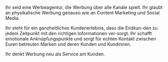 Ihr seid eine Werbeagentur, die Werbung über alle Kanäle spielt. Ihr glaubt an physikalische Werbung genauso wie an Content Marketing und Social Media.

Ihr steht für ein ganzheitliches Kundenerlebnis, dass die Endkun-den zu jedem Zeitpunkt mit den richtigen Informationen ver-sorgt. Ihr schafft emotionale Anknüpfungspunkte und sorgt für echten Kontakt zwischen Euren betreuten Marken und deren Kunden und Kundinnen. 

Ihr denkt Werbung neu als Service am Kunden.


